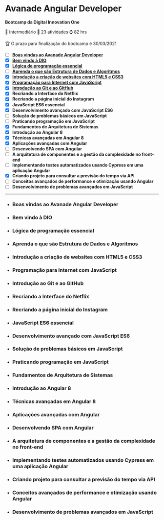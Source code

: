 # Avanade Angular Developer

**Bootcamp da Digital Innovation One**

:vertical_traffic_light: Intermediário 		:file_folder: 23 atividades 		:watch: 82 hrs

:trophy: ​O prazo para finalização do bootcamp é 30/03/2021

- [ ] [**Boas vindas ao Avanade Angular Developer**](#boas-vindas-ao-avanade-angular-developer)
- [x] [**Bem vindo à DIO**](#bem-vindo-à-dio)
- [x] [**Lógica de programação essencial**](#lógica-de-programação-essencial)
- [ ] [**Aprenda o que são Estrutura de Dados e Algoritmos**](#aprenda-o-que-são-estrutura-de-dados-e-algoritmos)
- [x] [**Introdução a criação de websites com HTML5 e CSS3**](#introdução-a-criação-de-websites-com-html5-e-css3)
- [x] [**Programação para Internet com JavaScript**](#programação-para-internet-com-javascript)
- [x] [**Introdução ao Git e ao GitHub**](#introdução-ao-git-e-ao-github)
- [x] **Recriando a Interface do Netflix**
- [x] **Recriando a página inicial do Instagram**
- [x] **JavaScript ES6 essencial**
- [x] **Desenvolvimento avançado com JavaScript ES6**
- [ ] **Solução de problemas básicos em JavaScript**
- [ ] **Praticando programação em JavaScript**
- [x] **Fundamentos de Arquitetura de Sistemas**
- [x] **Introdução ao Angular 8**
- [x] **Técnicas avançadas em Angular 8**
- [x] **Aplicações avançadas com Angular**
- [ ] **Desenvolvendo SPA com Angular**
- [ ] **A arquitetura de componentes e a gestão da complexidade no front-end**
- [ ] **Implementando testes automatizados usando Cypress em uma aplicação Angular**
- [x] **Criando projeto para consultar a previsão do tempo via API**
- [ ] **Conceitos avançados de performance e otimização usando Angular**
- [ ] **Desenvolvimento de problemas avançados em JavaScript**

------



- ### Boas vindas ao Avanade Angular Developer



- ### Bem vindo à DIO



- ### Lógica de programação essencial



- ### Aprenda o que são Estrutura de Dados e Algoritmos



- ### Introdução a criação de websites com HTML5 e CSS3



- ### Programação para Internet com JavaScript



- ### Introdução ao Git e ao GitHub



- ### Recriando a Interface do Netflix



- ### Recriando a página inicial do Instagram



- ### JavaScript ES6 essencial



- ### Desenvolvimento avançado com JavaScript ES6



- ### Solução de problemas básicos em JavaScript



- ### Praticando programação em JavaScript



- ### Fundamentos de Arquitetura de Sistemas



- ### Introdução ao Angular 8



- ### Técnicas avançadas em Angular 8



- ### Aplicações avançadas com Angular



- ### Desenvolvendo SPA com Angular



- ### A arquitetura de componentes e a gestão da complexidade no front-end



- ### Implementando testes automatizados usando Cypress em uma aplicação Angular



- ### Criando projeto para consultar a previsão do tempo via API



- ### Conceitos avançados de performance e otimização usando Angular



- ### Desenvolvimento de problemas avançados em JavaScript







